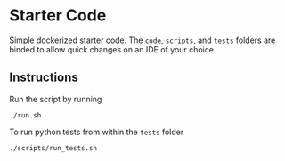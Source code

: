 # Starter Code

Simple dockerized starter code. The `code`, `scripts`, and `tests` folders are binded to allow quick changes on an IDE of your choice

## Instructions

Run the script by running
```
./run.sh
```


To run python tests from within the `tests` folder
```
./scripts/run_tests.sh
```
